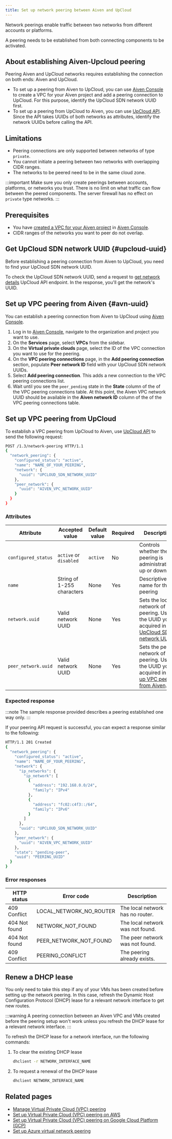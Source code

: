```yaml
---
title: Set up network peering between Aiven and UpCloud
---
```


Network peerings enable traffic between two networks from different accounts or platforms.

A peering needs to be established from both connecting components to be activated.

## About establishing Aiven-Upcloud peering

Peering Aiven and UpCloud networks requires establishing the connection
on both ends: Aiven and UpCloud.

-   To set up a peering from Aiven to UpCloud, you can use [Aiven
    Console](https://console.aiven.io/) to create a VPC for your Aiven
    project and add a peering connection to UpCloud. For this purpose,
    identify the UpCloud SDN network UUID first.
-   To set up a peering from UpCloud to Aiven, you can use [UpCloud
    API](https://developers.upcloud.com/1.3/). Since the API takes UUIDs
    of both networks as attributes, identify the network
    UUIDs before calling the API.

## Limitations

-   Peering connections are only supported between networks of type
    `private`.
-   You cannot initiate a peering between two networks with overlapping
    CIDR ranges.
-   The networks to be peered need to be in the same cloud zone.

:::important
Make sure you only create peerings between accounts, platforms, or
networks you trust. There is no limit on what traffic can flow between
the peered components. The server firewall has no effect on `private`
type networks.
:::

## Prerequisites

-   You have
    [created a VPC for your Aiven project](manage-vpc-peering) in [Aiven Console](https://console.aiven.io/).
-   CIDR ranges of the networks you want to peer do not overlap.

## Get UpCloud SDN network UUID {#upcloud-uuid}

Before establishing a peering connection from Aiven to UpCloud, you need
to find your UpCloud SDN network UUID.

To check the UpCloud SDN network UUID, send a request to [get network
details](https://developers.upcloud.com/1.3/13-networks/#get-network-details)
UpCloud API endpoint. In the response, you\'ll get the network's UUID.

## Set up VPC peering from Aiven {#avn-uuid}

You can establish a peering connection from Aiven to UpCloud using
[Aiven Console](https://console.aiven.io/).

1.  Log in to [Aiven Console](https://console.aiven.io/), navigate to
    the organization and project you want to use.
1.  On the **Services** page, select **VPCs** from the sidebar.
1.  On the **Virtual private clouds** page, select the ID of the VPC
    connection you want to use for the peering.
1.  On the **VPC peering connections** page, in the **Add peering
    connection** section, populate **Peer network ID** field with your
    UpCloud SDN network UUIDs.
1.  Select **Add peering connection**. This adds a new connection to the
    VPC peering connections list.
1.  Wait until you see the `peer_pending` state in the **State** column
    of the of the VPC peering connections table. At this point, the
    Aiven VPC network UUID should be available in the **Aiven network
    ID** column of the of the VPC peering connections table.

## Set up VPC peering from UpCloud

To establish a VPC peering from UpCloud to Aiven, use [UpCloud
API](https://developers.upcloud.com/1.3/) to send the following request:

```bash
POST /1.3/network-peering HTTP/1.1
{
  "network_peering": {
    "configured_status": "active",
    "name": "NAME_OF_YOUR_PEERING",
    "network": {
      "uuid": "UPCLOUD_SDN_NETWORK_UUID"
    },
    "peer_network": {
      "uuid": "AIVEN_VPC_NETWORK_UUID"
    }
  }
}
```

### Attributes

| Attribute           | Accepted value             | Default value | Required | Description                                                                                                                                                | Example value                          |
| ------------------- | -------------------------- | ------------- | -------- | ---------------------------------------------------------------------------------------------------------------------------------------------------------- | -------------------------------------- |
| `configured_status` | `active` or `disabled`     | `active`      | No       | Controls whether the peering is administratively up or down.                                                                                               | `active`                               |
| `name`              | String of 1-255 characters | None          | Yes      | Descriptive name for the peering                                                                                                                           | `peering upcloud->aiven`               |
| `network.uuid`      | Valid network UUID         | None          | Yes      | Sets the local network of the peering. Use the UUID you acquired in [Get UpCloud SDN network UUID](/docs/platform/howto/vpc-peering-upcloud#upcloud-uuid). | `03126dc1-a69f-4bc2-8b24-e31c22d64712` |
| `peer_network.uuid` | Valid network UUID         | None          | Yes      | Sets the peer network of the peering. Use the UUID you acquired in [Set up VPC peering from Aiven](/docs/platform/howto/vpc-peering-upcloud#avn-uuid).     | `03585987-bf7d-4544-8e9b-5a1b4d74a333` |

### Expected response

:::note
The sample response provided describes a peering established one way
only.
:::

If your peering API request is successful, you can expect a response
similar to the following:

```bash
HTTP/1.1 201 Created
{
  "network_peering": {
    "configured_status": "active",
    "name": "NAME_OF_YOUR_PEERING",
    "network": {
      "ip_networks": {
        "ip_network": [
          {
            "address": "192.168.0.0/24",
            "family": "IPv4"
          },
          {
            "address": "fc02:c4f3::/64",
            "family": "IPv6"
          }
        ]
      },
      "uuid": "UPCLOUD_SDN_NETWORK_UUID"
    },
    "peer_network": {
      "uuid": "AIVEN_VPC_NETWORK_UUID"
    },
    "state": "pending-peer",
    "uuid": "PEERING_UUID"
  }
}
```

### Error responses

| HTTP status   | Error code              | Description                      |
| ------------- | ----------------------- | -------------------------------- |
| 409 Conflict  | LOCAL_NETWORK_NO_ROUTER | The local network has no router. |
| 404 Not found | NETWORK_NOT_FOUND       | The local network was not found. |
| 404 Not found | PEER_NETWORK_NOT_FOUND  | The peer network was not found.  |
| 409 Conflict  | PEERING_CONFLICT        | The peering already exists.      |

## Renew a DHCP lease

You only need to take this step if any of your VMs has been created
before setting up the network peering. In this case, refresh
the Dynamic Host Configuration Protocol (DHCP) lease for a relevant
network interface to get new routes.

:::warning
A peering connection between an Aiven VPC and VMs created before the
peering setup won\'t work unless you refresh the DHCP lease for a
relevant network interface.
:::

To refresh the DHCP lease for a network interface, run the following
commands:

1.  To clear the existing DHCP lease

    ```bash
    dhclient -r NETWORK_INTERFACE_NAME
    ```

1.  To request a renewal of the DHCP lease

    ```bash
    dhclient NETWORK_INTERFACE_NAME
    ```

## Related pages

-   [Manage Virtual Private Cloud (VPC) peering](/docs/platform/howto/manage-vpc-peering)
-   [Set up Virtual Private Cloud (VPC) peering on AWS](/docs/platform/howto/vpc-peering-aws)
-   [Set up Virtual Private Cloud (VPC) peering on Google Cloud Platform (GCP)](/docs/platform/howto/vpc-peering-gcp)
-   [Set up Azure virtual network peering](/docs/platform/howto/vnet-peering-azure)
